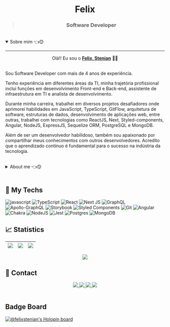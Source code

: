 <h1 align="center"> Felix </h1>

<div align="center">
  <blockquote>
    <h3>
      <b>Software Developer</b>
    </h3>
  </blockquote>
</div>


<br>

<details open>
<summary>Sobre mim 👈😊</summary>

---

<div align="center">
  
  Olá!! Eu sou o [**Felix, Stenian**](https://felixstenian.github.io/site) :wave:😊

</div>

<br>
Sou Software Developer com mais de 4 anos de experiência.

Tenho experiência em diferentes áreas da TI, minha trajetória profissional inclui funções em desenvolvimento Front-end e Back-end, assistente de infraestrutura em TI e analista de desenvolvimento.

Durante minha carreira, trabalhei em diversos projetos desafiadores onde aprimorei habilidades em JavaScript, TypeScript, GitFlow, arquitetura de software, estruturas de dados, desenvolvimento de aplicações web, entre outras, trabalhei com tecnologias como ReactJS, Next, Styled-components, Angular, NodeJS, ExpressJS, Sequelize ORM, PostgreSQL e MongoDB.

Além de ser um desenvolvedor habilidoso, também sou apaixonado por compartilhar meus conhecimentos com outros desenvolvedores. Acredito que o aprendizado contínuo é fundamental para o sucesso na indústria da tecnologia.

</details>

<br>

<details closed>
<summary>About me 👈😊</summary>

---

<div align="center">

  Hey there!! I am [**Felix, Stenian**](https://felixstenian.github.io/site) :wave:😊
</div>

<br>
I am a Software Developer with over 4 years of experience.

I have experience in different areas of IT, including Front-end and Back-end development, IT infrastructure assistance, and development analysis.

Throughout my career, I have worked on various challenging projects where I honed my skills in JavaScript, TypeScript, GitFlow, software architecture, data structures, web application development, among others. I have worked with technologies such as ReactJS, Next, Styled-components, Angular, NodeJS, ExpressJS, Sequelize ORM, PostgreSQL, and MongoDB.

In addition to being a skilled developer, I am also passionate about sharing my knowledge with other developers. I believe that continuous learning is crucial for success in the technology industry.
</details>
<br>

## 🔮 My Techs
![javascript](https://img.shields.io/badge/javascript-%23FFE953.svg?logo=javascript&logoColor=black&style=for-the-badge)
![TypeScript](https://img.shields.io/badge/typescript-%23007ACC.svg?style=for-the-badge&logo=typescript&logoColor=white)
![React](https://img.shields.io/badge/react-%2320232a.svg?style=for-the-badge&logo=react&logoColor=%2361DAFB)
![Next JS](https://img.shields.io/badge/Next-black?style=for-the-badge&logo=next.js&logoColor=white)
![GraphQL](https://img.shields.io/badge/-GraphQL-E10098?style=for-the-badge&logo=graphql&logoColor=white)
![Apollo-GraphQL](https://img.shields.io/badge/-ApolloGraphQL-311C87?style=for-the-badge&logo=apollo-graphql)
![Storybook](https://img.shields.io/badge/-Storybook-FF4785?style=for-the-badge&logo=storybook&logoColor=white)
![Styled Components](https://img.shields.io/badge/styled--components-DB7093?style=for-the-badge&logo=styled-components&logoColor=white)
![Git](https://img.shields.io/badge/git-%23F05033.svg?style=for-the-badge&logo=git&logoColor=white)
![Angular](https://img.shields.io/badge/angular-%23DD0031.svg?style=for-the-badge&logo=angular&logoColor=white)
![Chakra](https://img.shields.io/badge/chakra-%234ED1C5.svg?style=for-the-badge&logo=chakraui&logoColor=white)
![NodeJS](https://img.shields.io/badge/node.js-6DA55F?style=for-the-badge&logo=node.js&logoColor=white)
![Jest](https://img.shields.io/badge/-jest-%23C21325?style=for-the-badge&logo=jest&logoColor=white)
![Postgres](https://img.shields.io/badge/postgres-%23316192.svg?style=for-the-badge&logo=postgresql&logoColor=white)
![MongoDB](https://img.shields.io/badge/MongoDB-%234ea94b.svg?style=for-the-badge&logo=mongodb&logoColor=white)

<!-- https://ileriayo.github.io/markdown-badges/ -->

## 📈 Statistics
| ![](https://github-readme-stats.vercel.app/api/top-langs/?username=felixstenian&layout=compact&langs_count=8&theme=github_dark) | ![](https://github-profile-summary-cards.vercel.app/api/cards/repos-per-language?username=felixstenian&theme=github_dark) | ![](https://github-profile-summary-cards.vercel.app/api/cards/most-commit-language?username=felixstenian&theme=github_dark) |
| :-: | :-: | :-: |

<div align="center">

  ![](https://github-profile-summary-cards.vercel.app/api/cards/profile-details?username=felixstenian&theme=github_dark) 
</div>


## :speech_balloon: Contact  


<div align="center">
<a href="https://github.com/felixstenian">
  <img src="https://img.shields.io/badge/-Github-%23333?style=for-the-badge&logo=github&logoColor=white" target="_blank">
<a>
<a href="https://felix-website.vercel.app/" target="_blank">
  <img src="https://img.shields.io/badge/Website-7289DA?style=for-the-badge&logo=googlechrome&logoColor=white" target="_blank">
</a>
<a href="mailto:felixstenian@gmail.com">
  <img src="https://img.shields.io/badge/-Gmail-ff9800?style=for-the-badge&logo=gmail&logoColor=white" target="_blank">
</a>
<a href="https://www.linkedin.com/in/felixstenian/" target="_blank">
  <img src="https://img.shields.io/badge/-LinkedIn-%230077B5?style=for-the-badge&logo=linkedin&logoColor=white" target="_blank">
</a>
</div>

</br>

## Badge Board

[![@felixstenian's Holopin board](https://holopin.me/felixstenian)](https://holopin.io/@felixstenian)

